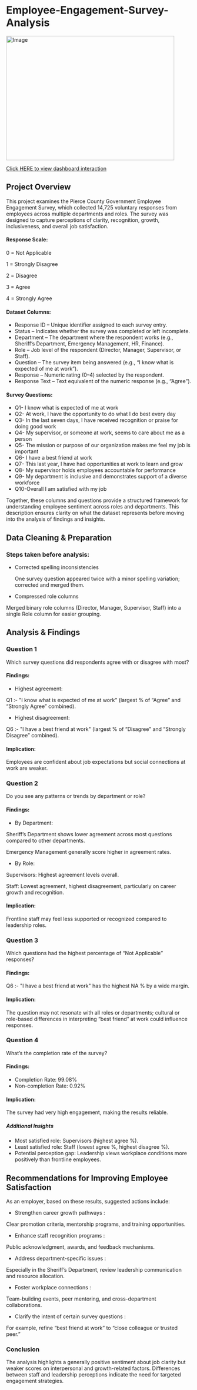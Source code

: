 # Employee-Engagement-Survey-Analysis

<img width="457" height="338" alt="Image" src="https://github.com/user-attachments/assets/853da0a2-e32b-4443-98ce-bcf897bb88dd" />

[Click HERE to view dashboard interaction](https://app.powerbi.com/links/BOAJeawZeZ?ctid=c470f255-2be6-4283-868b-c8acfb65ec7b&pbi_source=linkShare)

## Project Overview

This project examines the Pierce County Government Employee Engagement Survey, which collected 14,725 voluntary responses from employees across multiple departments and roles. The survey was designed to capture perceptions of clarity, recognition, growth, inclusiveness, and overall job satisfaction.

#### Response Scale:

0 = Not Applicable

1 = Strongly Disagree

2 = Disagree

3 = Agree

4 = Strongly Agree

#### Dataset Columns:

- Response ID – Unique identifier assigned to each survey entry.
- Status – Indicates whether the survey was completed or left incomplete.
- Department – The department where the respondent works (e.g., Sheriff’s Department, Emergency Management, HR, Finance).
- Role – Job level of the respondent (Director, Manager, Supervisor, or Staff).
- Question – The survey item being answered (e.g., “I know what is expected of me at work”).
- Response – Numeric rating (0–4) selected by the respondent.
- Response Text – Text equivalent of the numeric response (e.g., “Agree”).

#### Survey Questions:
- Q1- I know what is expected of me at work
- Q2- At work, I have the opportunity to do what I do best every day
- Q3- In the last seven days, I have received recognition or praise for doing good work
- Q4- My supervisor, or someone at work, seems to care about me as a person
- Q5- The mission or purpose of our organization makes me feel my job is important
- Q6- I have a best friend at work
- Q7- This last year, I have had opportunities at work to learn and grow
- Q8- My supervisor holds employees accountable for performance
- Q9- My department is inclusive and demonstrates support of a diverse workforce
- Q10-Overall I am satisfied with my job

Together, these columns and questions provide a structured framework for understanding employee sentiment across roles and departments. This description ensures clarity on what the dataset represents before moving into the analysis of findings and insights.


## Data Cleaning & Preparation

### Steps taken before analysis:

- Corrected spelling inconsistencies

  One survey question appeared twice with a minor spelling variation; corrected and merged them.
  
- Compressed role columns

 Merged binary role columns (Director, Manager, Supervisor, Staff) into a single Role column for easier grouping.

## Analysis & Findings

### Question 1

Which survey questions did respondents agree with or disagree with most?

#### Findings:
- Highest agreement:
  
Q1 :- "I know what is expected of me at work" (largest % of “Agree” and “Strongly Agree” combined).

- Highest disagreement:
  
Q6 :- "I have a best friend at work" (largest % of “Disagree” and “Strongly Disagree” combined).

#### Implication:
Employees are confident about job expectations but social connections at work are weaker.



### Question 2 

Do you see any patterns or trends by department or role?

#### Findings:

- By Department:

 Sheriff’s Department shows lower agreement across most questions compared to other departments.

 Emergency Management generally score higher in agreement rates.
 
- By Role:

Supervisors: Highest agreement levels overall.

Staff: Lowest agreement, highest disagreement, particularly on career growth and recognition.

#### Implication:

Frontline staff may feel less supported or recognized compared to leadership roles.




### Question 3 

Which questions had the highest percentage of “Not Applicable” responses?

#### Findings:

Q6 :- "I have a best friend at work" has the highest NA % by a wide margin.

#### Implication:

The question may not resonate with all roles or departments; cultural or role-based differences in interpreting “best friend” at work could influence responses.




### Question 4 

What’s the completion rate of the survey?

#### Findings:

- Completion Rate: 99.08%
- Non-completion Rate: 0.92%

#### Implication:

The survey had very high engagement, making the results reliable.

##### Additional Insights
- Most satisfied role: Supervisors (highest agree %).
- Least satisfied role: Staff (lowest agree %, highest disagree %).
- Potential perception gap: Leadership views workplace conditions more positively than frontline employees.


## Recommendations for Improving Employee Satisfaction

As an employer, based on these results, suggested actions include:

- Strengthen career growth pathways :
  
Clear promotion criteria, mentorship programs, and training opportunities.

- Enhance staff recognition programs :
  
Public acknowledgment, awards, and feedback mechanisms.

- Address department-specific issues :
  
Especially in the Sheriff’s Department, review leadership communication and resource allocation.

- Foster workplace connections :
  
Team-building events, peer mentoring, and cross-department collaborations.

- Clarify the intent of certain survey questions :
  
For example, refine “best friend at work” to “close colleague or trusted peer.”


### Conclusion
The analysis highlights a generally positive sentiment about job clarity but weaker scores on interpersonal and growth-related factors. Differences between staff and leadership perceptions indicate the need for targeted engagement strategies.


